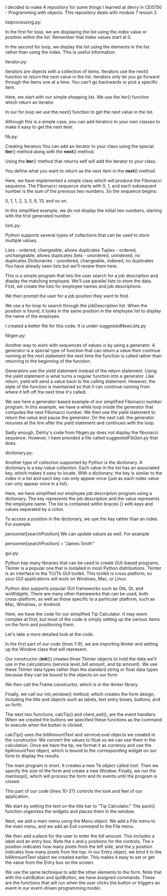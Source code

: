 I decided to make A repository for some things I learned at devry in CEIS150 - Programming with objects. This repository deals with module 7 lesson 2.


listprocessing.py: 

In the first for loop, we are displaying the list using the index value or position within the list. Remember that index values start at 0.

In the second for loop, we display the list using the elements in the list rather than using the index. This is useful information.


iterator.py:

Iterators are objects with a collection of items. Iterators use the next() function to return the next value in the list. Iterators only let you go forward through the items one at a time. You can't go backwards or pick a specific item.

Here, we start with our simple shopping list. We use the iter() function which return an iterator.

In our for loop we use the next() function to get the next value in the list.

Although this is a simple case, you can add iterators to your own classes to make it easy to get the next item.


fib.py:

Creating Iterators
You can add an iterator to your class using the special __iter__() method along with the __next__() method.

Using the __iter__() method that returns self will add the iterator to your class.

You define what you want to return as the next item in the __next__() method.

Here, we have implemented a simple class which will produce the Fibonacci sequence. The Fibonacci sequence starts with 0, 1, and each subsequent number is the sum of the previous two numbers. So the sequence begins:

0, 1, 1, 2, 3, 5, 8, 13, and so on.

In this simplified example, we do not display the initial two numbers, starting with the first generated number.


lists.py:

Python supports several types of collections that can be used to store multiple values.

Lists - ordered, changeable, allows duplicates
Tuples - ordered, unchangeable, allows duplicates
Sets - unordered, unindexed, no duplicates
Dictionaries - unordered, changeable, indexed, no duplicates
You have already seen lists but we'll review them here.

This is a simple program that lets the user search for a job description and display the matching employee. We'll use parallel lists to store the data. First, we create the lists for employee names and job descriptions.

We then prompt the user for a job position they want to find.

We use a for loop to search through the jobDescription list. When the position is found, it looks in the same position in the employee list to display the name of the employee.

I created a better file for this code. It is under suggestedNewLists.py


fibgen.py:

Another way to work with sequences of values is by using a generator. A generator is a special type of function that can return a value then continue running at the next statement the next time the function is called rather than returning to the beginning of the function.

Generators use the yield statement instead of the return statement. Using the yield statement is what turns a regular function into a generator. Like return, yield will send a value back to the calling statement. However, the state of the function is maintained so that it can continue running from where it left off the next time it's called.

We see here a generator-based example of our simplified Fibonacci number program. In this example, we have a while loop inside the generator that computes the next Fibonacci number. We then use the yield statement to return the value and pause the generator. On the next call, the generator resumes at the line after the yield statement and continues with the loop.

Sadly enough, DeVry's code from fibgen.py does not display the fibonacci sequence. However, I have provided a file called suggestedFibGen.py that does.


dictionary.py:

Another type of collection supported by Python is the dictionary. A dictionary is a key-value collection. Each value in the list has an associated key, which makes it easy to locate. With a dictionary, the key is similar to the index in a list and each key can only appear once (just as each index value can only appear once in a list).

Here, we have simplified our employee job description program using a dictionary. The key represents the job description and the value represents the employee name. The list is contained within braces {} with keys and values separated by a colon.

To access a position in the dictionary, we use the key rather than an index. For example

personnel[searchPosition]
We can update values as well. For example

personnel[searchPosition] = "James Smith"


gui.py:

Python has many libraries that can be used to create GUI-based programs. Tkinter is a popular one that is installed in most Python distributions. Tkinter is an interface to the Tcl/Tk GUI toolkit. This toolkit is cross platform, so your GUI applications will work on Windows, Mac, or Linux.

Python also supports popular GUI frameworks such as Gtk, Qt, and wxWidgets. There are many other frameworks that can be used, both cross-platform, as well as those specific to a particular platform, such as Mac, Windows, or Android.

Here, we have the code for our simplified Tip Calculator. It may seem complex at first, but most of the code is simply setting up the various items on the form and positioning them.

Let's take a more detailed look at the code.

In the first part of our code (lines 1-9), we are importing tkinter and setting up the Window class that will represent.

Our constructor (__init__()) creates three Tkinter objects to hold the data we'll use in the calculations (service level, bill amount, and tip amount). We use these Tkinter data types rather than the standard string or float data types because they can be bound to the objects on our form.

We then call the Frame constructor, which is in the tkinter library.

Finally, we call our init_window() method, which creates the form design, including the title and objects such as labels, text entry boxes, buttons, and so forth.

The next two functions, calcTip() and client_exit(), are the event handlers. When we created the buttons we specified these functions as the command to execute when the button is clicked.

calcTip() uses the billAmountText and serviceLevel objects we created in the constructor. We convert the values to float so we can use them in the calculation. Once we have the tip, we format it as currency and use the tipAmountText object, which is bound to the corresponding widget on our form to display the results.

The main program is short. It creates a new Tk object called root. Then we specify the size of the form and create a new Window. Finally, we run the mainloop(), which will process the form and its events until the program is closed.

This part of our code (lines 10-37) controls the look and feel of our application.

We start by setting the text on the title bar to "Tip Calculator." The pack() function organizes the widgets and places them in the window.

Next, we add a main menu using the Menu object. We add a File menu to the main menu, and we add an Exit command to the File menu.

We then add a place for the user to enter the bill amount. This includes a label and an entry box. Note the x and y positions for the controls. The x position indicates how many pixels from the left side, and the y position indicates how many pixels from the top. In our Entry object, we bind it to the billAmountText object we created earlier. This makes it easy to set or get the value from the Entry box on the screen.

We use the same technique to add the other elements to the form. Note that with the calcButton and quitButton, we have assigned commands. These are the functions that will run when the user clicks the button or triggers an event in our event-driven programming model.
